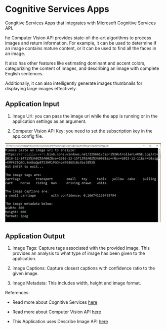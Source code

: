 # Cognitive Services Apps
Congitive Services Apps that integrates with Microsoft Cognitive Services API.

he Computer Vision API provides state-of-the-art algorithms to process images and return information. 
For example, it can be used to determine if an image contains mature content, or it can be used to find all the faces in an image. 

It also has other features like estimating dominant and accent colors, categorizing the content of images, and describing an image with complete English sentences. 

Additionally, it can also intelligently generate images thumbnails for displaying large images effectively.


## Application Input

1. Image Url: you can pass the image url while the app is running or in the application settings as an argument.

2. Computer Vision API Key: you need to set the subscription key in the app.config file.


![Application Output](/Images/Output.PNG)


## Application Output

1. Image Tags: Capture tags associated with the provided image. This provides an analysis to what type of image has been given to the application.

2. Image Captions: Capture closest captions with confidence ratio to the given image.

3. Image Metadata: This includes width, height and image format.


References:
+ Read more about Cognitive Services [here](https://www.microsoft.com/cognitive-services/)

+ Read more about Computer Vision API [here](https://www.microsoft.com/cognitive-services/en-us/computer-vision-api)

+ This Application uses Describe Image API [here](https://www.microsoft.com/cognitive-services/en-us/Computer-Vision-API/documentation/DescribingImages)
